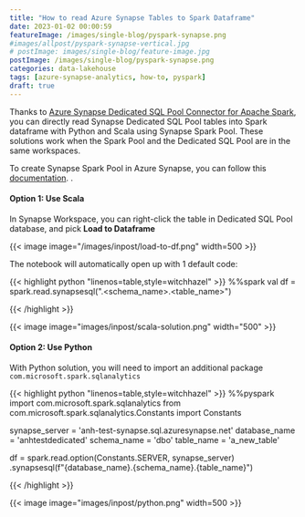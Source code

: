 ```yaml
---
title: "How to read Azure Synapse Tables to Spark Dataframe"
date: 2023-01-02 00:00:59
featureImage: /images/single-blog/pyspark-synapse.png
#images/allpost/pyspark-synapse-vertical.jpg
# postImage: images/single-blog/feature-image.jpg
postImage: /images/single-blog/pyspark-synapse.png
categories: data-lakehouse
tags: [azure-synapse-analytics, how-to, pyspark]
draft: true
---
```


Thanks to [Azure Synapse Dedicated SQL Pool Connector for Apache Spark](https://learn.microsoft.com/en-us/azure/synapse-analytics/spark/synapse-spark-sql-pool-import-export?tabs=scala%2Cscala1%2Cscala2%2Cscala3%2Cscala4%2Cscala5), you can directly read Synapse Dedicated SQL Pool tables into Spark dataframe with Python and Scala using Synapse Spark Pool.  These solutions work when the Spark Pool and the Dedicated SQL Pool are in the same workspaces. 

To create Synapse Spark Pool in Azure Synapse, you can follow this [documentation](https://learn.microsoft.com/en-us/azure/synapse-analytics/quickstart-create-apache-spark-pool-studio). .

#### Option 1: Use Scala

In Synapse Workspace, you can right-click the table in Dedicated SQL Pool database, and pick **Load to Dataframe** 

{{< image image="/images/inpost/load-to-df.png" width=500 >}}

The notebook will automatically open up with 1 default code:

{{< highlight python "linenos=table,style=witchhazel" >}}
%%spark
val df = spark.read.synapsesql("<sql-pool-database>.<schema_name>.<table_name>")

{{< /highlight >}}


{{< image image="images/inpost/scala-solution.png"  width="500" >}}

#### Option 2: Use Python

With Python solution, you will need to import an additional package `com.microsoft.spark.sqlanalytics`

{{< highlight python "linenos=table,style=witchhazel" >}}
%%pyspark
import com.microsoft.spark.sqlanalytics
from com.microsoft.spark.sqlanalytics.Constants import Constants

synapse_server = 'anh-test-synapse.sql.azuresynapse.net'
database_name = 'anhtestdedicated'
schema_name = 'dbo'
table_name = 'a_new_table'

df = spark.read.option(Constants.SERVER, synapse_server) \
    .synapsesql(f"{database_name}.{schema_name}.{table_name}")

{{< /highlight >}}

{{< image image="images/inpost/python.png" width=500 >}}



